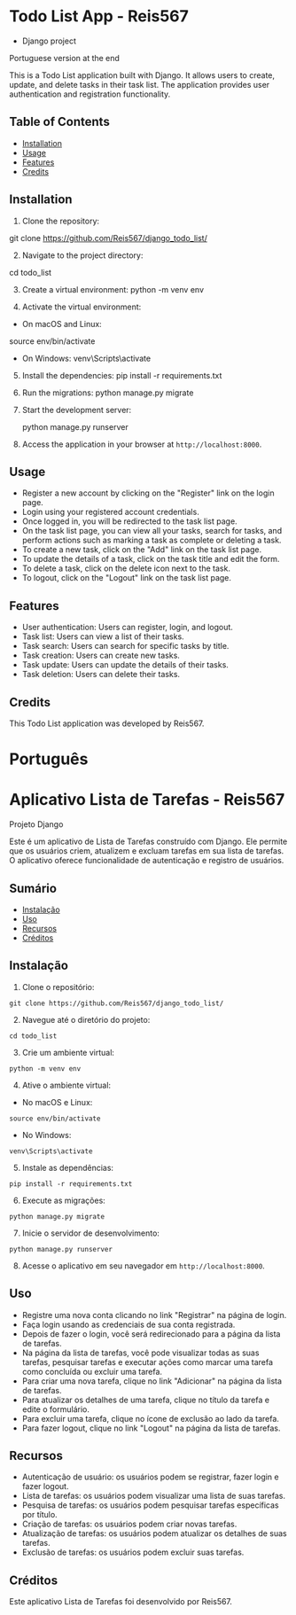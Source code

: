 # Todo List App - Reis567
- Django project
  
Portuguese version at the end

This is a Todo List application built with Django. It allows users to create, update, and delete tasks in their task list. The application provides user authentication and registration functionality.

## Table of Contents

- [Installation](#installation)
- [Usage](#usage)
- [Features](#features)
- [Credits](#credits)

## Installation

1. Clone the repository:

git clone https://github.com/Reis567/django_todo_list/

2. Navigate to the project directory:

cd todo_list

3. Create a virtual environment:
   python -m venv env

4. Activate the virtual environment:

- On macOS and Linux:

 source env/bin/activate

-  On Windows:
  venv\Scripts\activate


5. Install the dependencies:
pip install -r requirements.txt


6. Run the migrations:
python manage.py migrate

7. Start the development server:

   python manage.py runserver



8. Access the application in your browser at `http://localhost:8000`.

## Usage

- Register a new account by clicking on the "Register" link on the login page.
- Login using your registered account credentials.
- Once logged in, you will be redirected to the task list page.
- On the task list page, you can view all your tasks, search for tasks, and perform actions such as marking a task as complete or deleting a task.
- To create a new task, click on the "Add" link on the task list page.
- To update the details of a task, click on the task title and edit the form.
- To delete a task, click on the delete icon next to the task.
- To logout, click on the "Logout" link on the task list page.

## Features

- User authentication: Users can register, login, and logout.
- Task list: Users can view a list of their tasks.
- Task search: Users can search for specific tasks by title.
- Task creation: Users can create new tasks.
- Task update: Users can update the details of their tasks.
- Task deletion: Users can delete their tasks.

## Credits

This Todo List application was developed by Reis567.

# Português

# Aplicativo Lista de Tarefas - Reis567
Projeto Django


Este é um aplicativo de Lista de Tarefas construído com Django. Ele permite que os usuários criem, atualizem e excluam tarefas em sua lista de tarefas. O aplicativo oferece funcionalidade de autenticação e registro de usuários.

## Sumário

- [Instalação](#instalação)
- [Uso](#uso)
- [Recursos](#recursos)
- [Créditos](#créditos)

## Instalação

1. Clone o repositório:

```
git clone https://github.com/Reis567/django_todo_list/
```

2. Navegue até o diretório do projeto:

```
cd todo_list
```

3. Crie um ambiente virtual:

```
python -m venv env
```

4. Ative o ambiente virtual:

- No macOS e Linux:

```
source env/bin/activate
```

- No Windows:

```
venv\Scripts\activate
```

5. Instale as dependências:

```
pip install -r requirements.txt
```

6. Execute as migrações:

```
python manage.py migrate
```

7. Inicie o servidor de desenvolvimento:

```
python manage.py runserver
```

8. Acesse o aplicativo em seu navegador em `http://localhost:8000`.

## Uso

- Registre uma nova conta clicando no link "Registrar" na página de login.
- Faça login usando as credenciais de sua conta registrada.
- Depois de fazer o login, você será redirecionado para a página da lista de tarefas.
- Na página da lista de tarefas, você pode visualizar todas as suas tarefas, pesquisar tarefas e executar ações como marcar uma tarefa como concluída ou excluir uma tarefa.
- Para criar uma nova tarefa, clique no link "Adicionar" na página da lista de tarefas.
- Para atualizar os detalhes de uma tarefa, clique no título da tarefa e edite o formulário.
- Para excluir uma tarefa, clique no ícone de exclusão ao lado da tarefa.
- Para fazer logout, clique no link "Logout" na página da lista de tarefas.

## Recursos

- Autenticação de usuário: os usuários podem se registrar, fazer login e fazer logout.
- Lista de tarefas: os usuários podem visualizar uma lista de suas tarefas.
- Pesquisa de tarefas: os usuários podem pesquisar tarefas específicas por título.
- Criação de tarefas: os usuários podem criar novas tarefas.
- Atualização de tarefas: os usuários podem atualizar os detalhes de suas tarefas.
- Exclusão de tarefas: os usuários podem excluir suas tarefas.

## Créditos

Este aplicativo Lista de Tarefas foi desenvolvido por Reis567.
